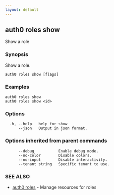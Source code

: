 ```yaml
---
layout: default
---
```

## auth0 roles show

Show a role

### Synopsis

Show a role.

```
auth0 roles show [flags]
```

### Examples

```
auth0 roles show
auth0 roles show <id>
```

### Options

```
  -h, --help   help for show
      --json   Output in json format.
```

### Options inherited from parent commands

```
      --debug           Enable debug mode.
      --no-color        Disable colors.
      --no-input        Disable interactivity.
      --tenant string   Specific tenant to use.
```

### SEE ALSO

* [auth0 roles](auth0_roles.md)	 - Manage resources for roles

